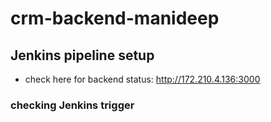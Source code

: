 # crm-backend-manideep

## Jenkins pipeline setup
- check here for backend status: http://172.210.4.136:3000

### checking Jenkins trigger